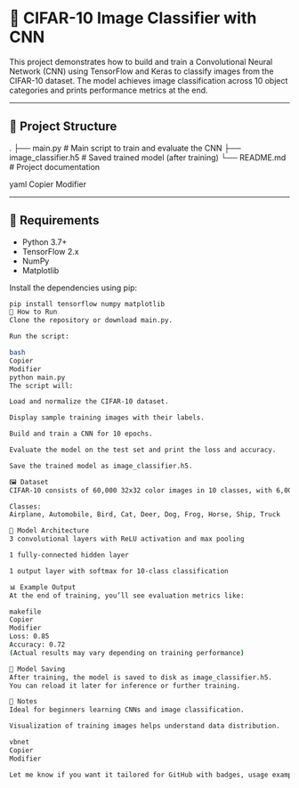 # 🧠 CIFAR-10 Image Classifier with CNN

This project demonstrates how to build and train a Convolutional Neural Network (CNN) using TensorFlow and Keras to classify images from the CIFAR-10 dataset. The model achieves image classification across 10 object categories and prints performance metrics at the end.

---

## 📁 Project Structure

.
├── main.py # Main script to train and evaluate the CNN
├── image_classifier.h5 # Saved trained model (after training)
└── README.md # Project documentation

yaml
Copier
Modifier

---

## 🧰 Requirements

- Python 3.7+
- TensorFlow 2.x
- NumPy
- Matplotlib

Install the dependencies using pip:

```bash
pip install tensorflow numpy matplotlib
🚀 How to Run
Clone the repository or download main.py.

Run the script:

bash
Copier
Modifier
python main.py
The script will:

Load and normalize the CIFAR-10 dataset.

Display sample training images with their labels.

Build and train a CNN for 10 epochs.

Evaluate the model on the test set and print the loss and accuracy.

Save the trained model as image_classifier.h5.

🖼️ Dataset
CIFAR-10 consists of 60,000 32x32 color images in 10 classes, with 6,000 images per class.

Classes:
Airplane, Automobile, Bird, Cat, Deer, Dog, Frog, Horse, Ship, Truck

🧠 Model Architecture
3 convolutional layers with ReLU activation and max pooling

1 fully-connected hidden layer

1 output layer with softmax for 10-class classification

📊 Example Output
At the end of training, you’ll see evaluation metrics like:

makefile
Copier
Modifier
Loss: 0.85
Accuracy: 0.72
(Actual results may vary depending on training performance)

💾 Model Saving
After training, the model is saved to disk as image_classifier.h5.
You can reload it later for inference or further training.

📌 Notes
Ideal for beginners learning CNNs and image classification.

Visualization of training images helps understand data distribution.

vbnet
Copier
Modifier

Let me know if you want it tailored for GitHub with badges, usage examples, or links!







